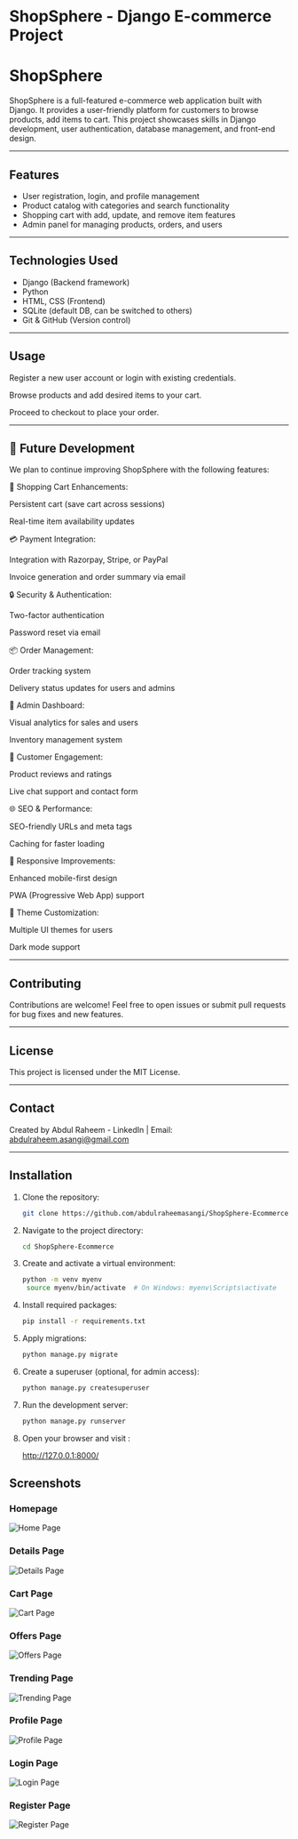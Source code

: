 # ShopSphere - Django E-commerce Project

# ShopSphere

ShopSphere is a full-featured e-commerce web application built with Django. It provides a user-friendly platform for customers to browse products, add items to cart. This project showcases skills in Django development, user authentication, database management, and front-end design.

---

## Features

- User registration, login, and profile management
- Product catalog with categories and search functionality
- Shopping cart with add, update, and remove item features
- Admin panel for managing products, orders, and users

---

## Technologies Used

- Django (Backend framework)
- Python
- HTML, CSS (Frontend)
- SQLite (default DB, can be switched to others)
- Git & GitHub (Version control)

---

## Usage 

Register a new user account or login with existing credentials.

Browse products and add desired items to your cart.

Proceed to checkout to place your order.

---

## 🚀 Future Development

We plan to continue improving ShopSphere with the following features:

🛒 Shopping Cart Enhancements:

Persistent cart (save cart across sessions)

Real-time item availability updates

💳 Payment Integration:

Integration with Razorpay, Stripe, or PayPal

Invoice generation and order summary via email

🔒 Security & Authentication:

Two-factor authentication

Password reset via email

📦 Order Management:

Order tracking system

Delivery status updates for users and admins

🧠 Admin Dashboard:

Visual analytics for sales and users

Inventory management system

💬 Customer Engagement:

Product reviews and ratings

Live chat support and contact form

🌐 SEO & Performance:

SEO-friendly URLs and meta tags

Caching for faster loading

📱 Responsive Improvements:

Enhanced mobile-first design

PWA (Progressive Web App) support

🎨 Theme Customization:

Multiple UI themes for users

Dark mode support


---

## Contributing 

Contributions are welcome! Feel free to open issues or submit pull requests for bug fixes and new features.

---

## License 

This project is licensed under the MIT License.

---

## Contact 

Created by Abdul Raheem - LinkedIn | Email: abdulraheem.asangi@gmail.com

---

## Installation

1. Clone the repository:

   ```bash
   git clone https://github.com/abdulraheemasangi/ShopSphere-Ecommerce.git

2. Navigate to the project directory:

   ```bash
   cd ShopSphere-Ecommerce

3. Create and activate a virtual environment:

   ```bash
   python -m venv myenv
    source myenv/bin/activate  # On Windows: myenv\Scripts\activate


4. Install required packages:

   ```bash
   pip install -r requirements.txt

5. Apply migrations:

   ```bash
   python manage.py migrate

6. Create a superuser (optional, for admin access):

   ```bash
   python manage.py createsuperuser

7. Run the development server:

   ```bash
   python manage.py runserver

8. Open your browser and visit :

    http://127.0.0.1:8000/

## Screenshots

### Homepage
![Home Page](Screenshots/Home%20Page.png)

### Details Page
![Details Page](Screenshots/Details%20page.png)

### Cart Page
![Cart Page](Screenshots/Cart%20Page.png)

### Offers Page
![Offers Page](Screenshots/Offer%20Page.png)

### Trending Page
![Trending Page](Screenshots/Trending%20page.png)

### Profile Page
![Profile Page](Screenshots/Profile.png)

### Login Page
![Login Page](Screenshots/Login%20Page.png)

### Register Page
![Register Page](Screenshots/Register%20page.png)

